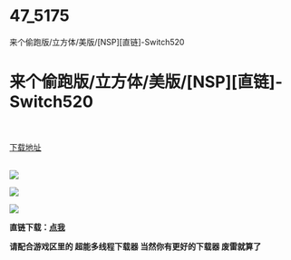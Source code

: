 # 47_5175
来个偷跑版/立方体/美版/[NSP][直链]-Switch520
# 来个偷跑版/立方体/美版/[NSP][直链]-Switch520
 <br/></br>
[下载地址](https://www.switch520.cc/article/5175 "下载地址")
<br/></br>

<p><span><strong><img src="https://ae01.alicdn.com/kf/Uf779acb25cbc47d0b1282e8f13227dcbY.jpg"></strong></span></p>
<p><span><strong><img src="https://ae01.alicdn.com/kf/U6b343dbd51494333861b20cb1c3093935.jpg"></strong></span></p>
<p><span><strong><img src="https://ae01.alicdn.com/kf/U5c7bbe49e38c4d0f88b4c4c09640b338A.jpg"></strong></span></p>
<p></p>
<p><span><strong>直链下载：</strong></span><a href="http://iyayadrive.cf/SWITCH/Cubicity%20%5B010040D011D04000%5D%5Bv0%5D.nsp" target="_self" style="text-decoration: underline" rel="noopener noreferrer"><span><strong>点我</strong></span></a></p>
<p><span><strong>请配合游戏区里的 超能多线程下载器 当然你有更好的下载器 废雷就算了</strong></span></p>
